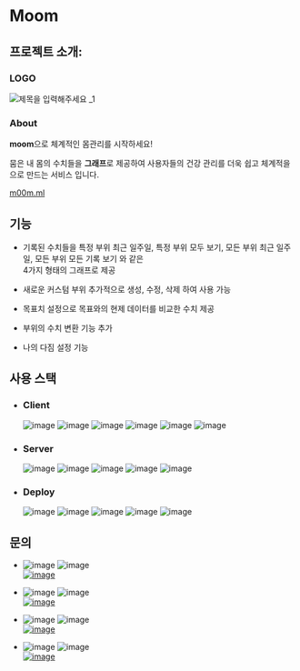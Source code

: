 # Moom

## 프로젝트 소개:

### LOGO
![제목을 입력해주세요 _1](https://user-images.githubusercontent.com/66761094/101020986-9ed2d480-35b2-11eb-878a-94fa0f4b1bfa.png)
### About

**moom**으로 체계적인 몸관리를 시작하세요!

뭄은 내 몸의 수치들을 **그래프**로 제공하여 사용자들의 건강 관리를 더욱 쉽고 체계적을으로 만드는 서비스 입니다.

[m00m.ml](m00m.ml)

## 기능

* 기록된 수치들을 특정 부위 최근 일주일, 특정 부위 모두 보기, 모든 부위 최근 일주일, 모든 부위 모든 기록 보기 와 같은<br> 4가지 형태의 그래프로 제공

* 새로운 커스텀 부위 추가적으로 생성, 수정, 삭제 하여 사용 가능

* 목표치 설정으로 목표와의 현제 데이터를 비교한 수치 제공

* 부위의 수치 변환 기능 추가

* 나의 다짐 설정 기능


## 사용 스택
* ### Client<br>
    ![image](https://img.shields.io/static/v1?label=&message=Javascript&color=orange&style=flat&logo=javascript)
    ![image](https://img.shields.io/static/v1?label=&message=React&color=orange&style=flat&logo=react)
    ![image](https://img.shields.io/static/v1?label=&message=Axios&color=orange&style=flat&logo=)
    ![image](https://img.shields.io/static/v1?label=&message=Tailwind&color=orange&style=flat&logo=Tailwindcss)
    ![image](https://img.shields.io/static/v1?label=&message=Highcharts&color=orange&style=flat&logo=)
    ![image](https://img.shields.io/static/v1?label=&message=ContextAPI&color=orange&style=flat&logo=)
    <br>
* ### Server<br>
    ![image](https://img.shields.io/static/v1?label=&message=Javascript&color=orange&style=flat&logo=javascript)
    ![image](https://img.shields.io/static/v1?label=&message=Sequelize&color=orange&style=flat&logo=)
    ![image](https://img.shields.io/static/v1?label=&message=Express&color=orange&style=flat&logo=)
    ![image](https://img.shields.io/static/v1?label=&message=Mysql&color=orange&style=flat&logo=mysql)
    ![image](https://img.shields.io/static/v1?label=&message=Multer-s3&color=orange&style=flat&logo=)
    <br>
* ### Deploy<br>
    ![image](https://img.shields.io/static/v1?label=&message=EC2&color=orange&style=flat&logo=amazonaws)
    ![image](https://img.shields.io/static/v1?label=&message=S3&color=orange&style=flat&logo=amazonaws)
    ![image](https://img.shields.io/static/v1?label=&message=RDS&color=orange&style=flat&logo=amazonaws)
    ![image](https://img.shields.io/static/v1?label=&message=Route-53&color=orange&style=flat&logo=amazonaws)
    ![image](https://img.shields.io/static/v1?label=&message=CloudFront&color=orange&style=flat&logo=amazonaws)
    <br>



## 문의

* ![image](https://img.shields.io/static/v1?label=&message=팀장&color=orange&style=flat&logo)
![image](https://img.shields.io/static/v1?label=&message=유지은&color=blue&style=flat&logo) <br>
[![image](https://img.shields.io/badge/GITHUB-wlwl0219-green?style=flat&logo=github)](https://github.com/wlwl0219)

* ![image](https://img.shields.io/static/v1?label=&message=팀원&color=orange&style=flat&logo)
![image](https://img.shields.io/static/v1?label=&message=김재현&color=blue&style=flat&logo) <br>
[![image](https://img.shields.io/badge/GITHUB-kirk0201-green?style=flat&logo=github)](https://github.com/kirk0201)


* ![image](https://img.shields.io/static/v1?label=&message=팀원&color=orange&style=flat&logo)
![image](https://img.shields.io/static/v1?label=&message=임동현&color=blue&style=flat&logo) <br>
[![image](https://img.shields.io/badge/GITHUB-limdonghyun88-green?style=flat&logo=github)](https://github.com/limdonghyun88)


* ![image](https://img.shields.io/static/v1?label=&message=팀원&color=orange&style=flat&logo)
![image](https://img.shields.io/static/v1?label=&message=김상연&color=blue&style=flat&logo) <br>
[![image](https://img.shields.io/badge/GITHUB-zmdkdkt321-green?style=flat&logo=github)](https://github.com/zmdkdkt321)
